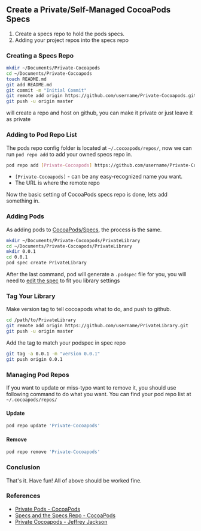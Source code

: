 ## Create a Private/Self-Managed CocoaPods Specs

1. Create a specs repo to hold the pods specs.
2. Adding your project repos into the specs repo

<!-- more -->

### Creating a Specs Repo

```sh
mkdir ~/Documents/Private-Cocoapods
cd ~/Documents/Private-Cocoapods
touch README.md
git add README.md
git commit -m "Initial Commit"
git remote add origin https://github.com/username/Private-Cocoapods.git
git push -u origin master
```

will create a repo and host on github, you can make it private or just leave it as private

### Adding to Pod Repo List

The pods repo config folder is located at `~/.cocoapods/repos/`, now we can run `pod repo add` to add your owned specs repo in.

```sh
pod repo add [Private-Cocoapods] https://github.com/username/Private-Cocoapods.git
```

- `[Private-Cocoapods]` - can be any easy-recognized name you want.
- The URL is where the remote repo

Now the basic setting of CocoaPods specs repo is done, lets add something in.

### Adding Pods

As adding pods to [CocoaPods/Specs](https://github.com/CocoaPods/Specs), the process is the same.

```sh
mkdir ~/Documents/Private-Cocoapods/PrivateLibrary
cd ~/Documents/Private-Cocoapods/PrivateLibrary
mkdir 0.0.1
cd 0.0.1
pod spec create PrivateLibrary
```

After the last command, pod will generate a `.podspec` file for you, you will need to [edit the spec](http://guides.cocoapods.org/making/specs-and-specs-repo.html) to fit you library settings

### Tag Your Library

Make version tag to tell cocoapods what to do, and push to github.

```sh
cd /path/to/PrivateLibrary
git remote add origin https://github.com/username/PrivateLibrary.git
git push -u origin master
```

Add the tag to match your podspec in spec repo

```sh
git tag -a 0.0.1 -m "version 0.0.1"
git push origin 0.0.1
```

### Managing Pod Repos

If you want to update or miss-typo want to remove it, you should use following command to do what you want. You can find your pod repo list at `~/.cocoapods/repos/`

#### Update

```sh
pod repo update 'Private-Cocoapods'
```

#### Remove

```sh
pod repo remove 'Private-Cocoapods'
```

### Conclusion

That's it. Have fun! All of above should be worked fine.

### References

- [Private Pods - CocoaPods](http://guides.cocoapods.org/making/private-cocoapods.html)
- [Specs and the Specs Repo - CocoaPods](http://guides.cocoapods.org/making/specs-and-specs-repo.html)
- [Private Cocoapods - Jeffrey Jackson](https://coderwall.com/p/7ucsva)


